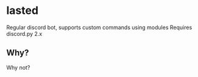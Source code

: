 # lasted
Regular discord bot, supports custom commands using modules
Requires discord.py 2.x
## Why?
Why not?
